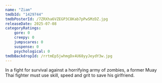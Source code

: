```yaml
---
name: "Ziam"
tmdbId: "1429744"
tmdbPosterId: /7ZRXha6VZEGP3C8Kab7pPwSMzDZ.jpg
releaseDate: 2025-07-08
categoryRatings:
    gore: 0
    creepy: 0
    jumpscares: 0
    suspense: 0
    psychological: 0
tmdbBackdropId: /rrtmEp5jwhmgDx4U68yyJeydY3w.jpg
---
```

In a fight for survival against a horrifying army of zombies, a former Muay Thai fighter must use skill, speed and grit to save his girlfriend.
